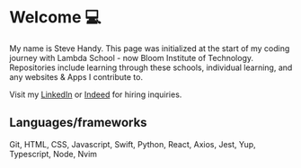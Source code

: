 # Welcome 💻

My name is Steve Handy. This page was initialized at the start of my coding journey with Lambda School - now Bloom Institute of Technology. Repositories include learning through these schools, individual learning, and any websites & Apps I contribute to.

Visit my [LinkedIn](https://www.linkedin.com/in/k1nghandy) or [Indeed](https://profile.indeed.com/p/stephenh-uaweqfx) for hiring inquiries.

## Languages/frameworks
  Git,
  HTML,
  CSS,
  Javascript,
  Swift,
  Python,
  React,
  Axios,
  Jest,
  Yup,
  Typescript,
  Node, 
  Nvim
